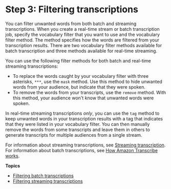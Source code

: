 # Step 3: Filtering transcriptions<a name="filter-transcriptions"></a>

You can filter unwanted words from both batch and streaming transcriptions\. When you create a real\-time stream or batch transcription job, specify the vocabulary filter that you want to use and the vocabulary filter method\. The method specifies how the words are filtered from your transcription results\. There are two vocabulary filter methods available for batch transcription and three methods available for real\-time streaming\.

You can use the following filter methods for both batch and real\-time streaming transcriptions:
+ To replace the words caught by your vocabulary filter with three asterisks, `***`, use the `mask` method\. Use this method to hide unwanted words from your audience, but indicate that they were spoken\.
+ To remove the words from your transcripts, use the `remove` method\. With this method, your audience won't know that unwanted words were spoken\.

In real\-time streaming transcriptions *only*, you can use the `tag` method to keep unwanted words in your transcription results with a tag that indicates that they were listed in your vocabulary filter\. You can then manually remove the words from some transcripts and leave them in others to generate transcripts for multiple audiences from a single stream\.

For information about streaming transcriptions, see [Streaming transcription](streaming.md)\. For information about batch transcriptions, see [How Amazon Transcribe works](how-it-works.md)\.

**Topics**
+ [Filtering batch transcriptions](batch-filter-unwanted.md)
+ [Filtering streaming transcriptions](streaming-filter-unwanted.md)